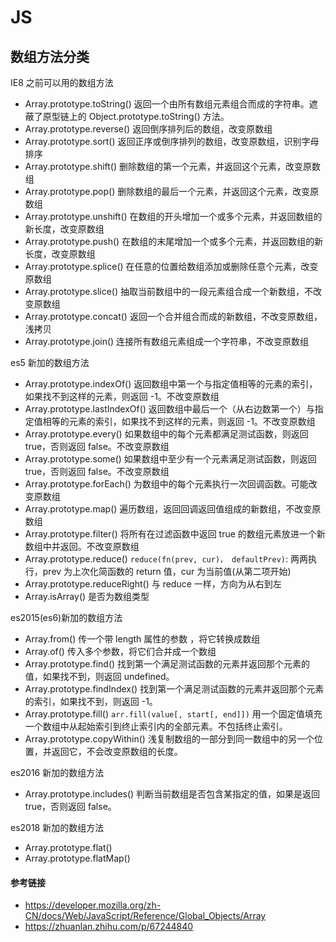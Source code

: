 # JS

## 数组方法分类

IE8 之前可以用的数组方法

- Array.prototype.toString() 返回一个由所有数组元素组合而成的字符串。遮蔽了原型链上的 Object.prototype.toString() 方法。
- Array.prototype.reverse() 返回倒序排列后的数组，改变原数组
- Array.prototype.sort() 返回正序或倒序排列的数组，改变原数组，识别字母排序
- Array.prototype.shift() 删除数组的第一个元素，并返回这个元素，改变原数组
- Array.prototype.pop() 删除数组的最后一个元素，并返回这个元素，改变原数组
- Array.prototype.unshift() 在数组的开头增加一个或多个元素，并返回数组的新长度，改变原数组
- Array.prototype.push() 在数组的末尾增加一个或多个元素，并返回数组的新长度，改变原数组
- Array.prototype.splice() 在任意的位置给数组添加或删除任意个元素，改变原数组
- Array.prototype.slice() 抽取当前数组中的一段元素组合成一个新数组，不改变原数组
- Array.prototype.concat() 返回一个合并组合而成的新数组，不改变原数组，浅拷贝
- Array.prototype.join() 连接所有数组元素组成一个字符串，不改变原数组

es5 新加的数组方法

- Array.prototype.indexOf() 返回数组中第一个与指定值相等的元素的索引，如果找不到这样的元素，则返回 -1。不改变原数组
- Array.prototype.lastIndexOf() 返回数组中最后一个（从右边数第一个）与指定值相等的元素的索引，如果找不到这样的元素，则返回 -1。不改变原数组
- Array.prototype.every() 如果数组中的每个元素都满足测试函数，则返回 true，否则返回 false。不改变原数组
- Array.prototype.some() 如果数组中至少有一个元素满足测试函数，则返回 true，否则返回 false。不改变原数组
- Array.prototype.forEach() 为数组中的每个元素执行一次回调函数。可能改变原数组
- Array.prototype.map() 遍历数组，返回回调返回值组成的新数组，不改变原数组
- Array.prototype.filter() 将所有在过滤函数中返回 true 的数组元素放进一个新数组中并返回。不改变原数组
- Array.prototype.reduce() `reduce(fn(prev, cur)， defaultPrev)`: 两两执行，prev 为上次化简函数的 return 值，cur 为当前值(从第二项开始)
- Array.prototype.reduceRight() 与 reduce 一样，方向为从右到左
- Array.isArray() 是否为数组类型

es2015(es6)新加的数组方法

- Array.from() 传一个带 length 属性的参数 ，将它转换成数组
- Array.of() 传入多个参数，将它们合并成一个数组
- Array.prototype.find() 找到第一个满足测试函数的元素并返回那个元素的值，如果找不到，则返回 undefined。
- Array.prototype.findIndex() 找到第一个满足测试函数的元素并返回那个元素的索引，如果找不到，则返回 -1。
- Array.prototype.fill() `arr.fill(value[, start[, end]])` 用一个固定值填充一个数组中从起始索引到终止索引内的全部元素。不包括终止索引。
- Array.prototype.copyWithin() 浅复制数组的一部分到同一数组中的另一个位置，并返回它，不会改变原数组的长度。

es2016 新加的数组方法

- Array.prototype.includes() 判断当前数组是否包含某指定的值，如果是返回 true，否则返回 false。

es2018 新加的数组方法

- Array.prototype.flat()
- Array.prototype.flatMap()

#### 参考链接

- https://developer.mozilla.org/zh-CN/docs/Web/JavaScript/Reference/Global_Objects/Array
- https://zhuanlan.zhihu.com/p/67244840
